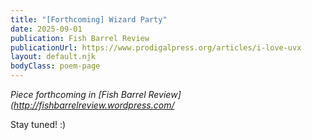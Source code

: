```yaml
---
title: "[Forthcoming] Wizard Party"
date: 2025-09-01
publication: Fish Barrel Review
publicationUrl: https://www.prodigalpress.org/articles/i-love-uvx
layout: default.njk
bodyClass: poem-page
---
```

<div class="essay-content">
  
*Piece forthcoming in [Fish Barrel Review](http://fishbarrelreview.wordpress.com/*

Stay tuned! :) 

</div>
